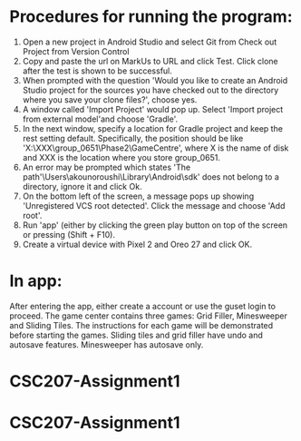 Procedures for running the program:
============
1. Open a new project in Android Studio and select Git from Check out Project from Version Control
2. Copy and paste the url on MarkUs to URL and click Test. Click clone after the test is shown to be successful.
3. When prompted with the question 'Would you like to create an Android Studio project for the sources you have checked out to the directory where you save your clone files?', choose yes.
4. A window called 'Import Project' would pop up. Select 'Import project from external model'and choose 'Gradle'.
5. In the next window, specify a location for Gradle project and keep the rest setting default. Specifically, the position should be like 'X:\XXX\group_0651\Phase2\GameCentre', where X is the name of disk and XXX is the location where you store group_0651.
6. An error may be prompted which states 'The path'\Users\akounoroushi\Library\Android\sdk' does not belong to a directory, ignore it and click Ok.
7. On the bottom left of the screen, a message pops up showing 'Unregistered VCS root detected'. Click the message and choose 'Add root'.
8. Run 'app' (either by clicking the green play button on top of the screen or pressing (Shift + F10).
9. Create a virtual device with Pixel 2 and Oreo 27 and click OK.

In app:
===
After entering the app, either create a account or use the guset login to proceed.
The game center contains three games: Grid Filler, Minesweeper and Sliding Tiles. The
instructions for each game will be demonstrated before starting the games.
Sliding tiles and grid filler have undo and autosave features. Minesweeper has autosave only.

# CSC207-Assignment1
# CSC207-Assignment1
